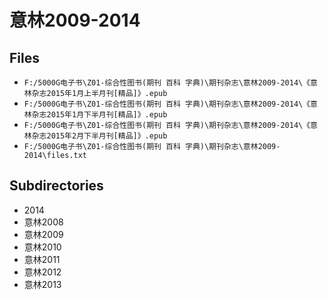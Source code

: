# 意林2009-2014

## Files

- `F:/5000G电子书\Z01-综合性图书(期刊 百科 字典)\期刊杂志\意林2009-2014\《意林杂志2015年1月上半月刊[精品]》.epub`
- `F:/5000G电子书\Z01-综合性图书(期刊 百科 字典)\期刊杂志\意林2009-2014\《意林杂志2015年1月下半月刊[精品]》.epub`
- `F:/5000G电子书\Z01-综合性图书(期刊 百科 字典)\期刊杂志\意林2009-2014\《意林杂志2015年2月下半月刊[精品]》.epub`
- `F:/5000G电子书\Z01-综合性图书(期刊 百科 字典)\期刊杂志\意林2009-2014\files.txt`

## Subdirectories

- 2014
- 意林2008
- 意林2009
- 意林2010
- 意林2011
- 意林2012
- 意林2013
